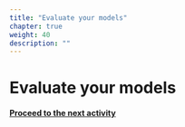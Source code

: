 ```yaml
---
title: "Evaluate your models"
chapter: true
weight: 40
description: ""
---
```


# Evaluate your models







**[Proceed to the next activity](../cleanup/)**

